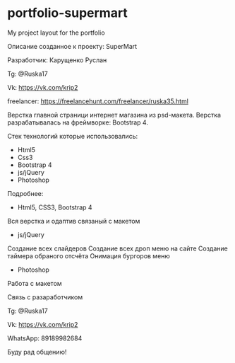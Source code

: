 # portfolio-supermart
My project layout for the portfolio

Описание созданное к проекту: SuperMart 

Разработчик: Карущенко Руслан 

Tg: @Ruska17

Vk: https://vk.com/krip2

freelancer: https://freelancehunt.com/freelancer/ruska35.html

Верстка главной страници интернет магазина из psd-макета. Верстка разрабатывалась на фреймворке: Bootstrap 4.


Стек технологий которые использовались:

- Html5
- Css3
- Bootstrap 4
- js/jQuery
- Photoshop

Подробнее: 


- Html5, CSS3, Bootstrap 4

Вся верстка и одаптив связаный с макетом 


- js/jQuery

Создание всех слайдеров
Создание всех дроп меню на сайте
Создание таймера обраного отсчёта
Онимация бургоров меню


- Photoshop 

Работа с макетом


Связь с разаработчиком

Tg: @Ruska17

Vk: https://vk.com/krip2

WhatsApp: 89189982684


Буду рад общению!

